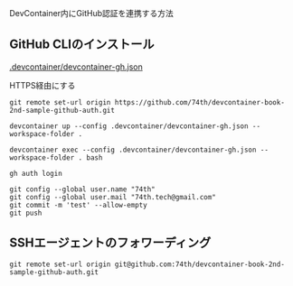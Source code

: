 DevContainer内にGitHub認証を連携する方法

## GitHub CLIのインストール

[.devcontainer/devcontainer-gh.json](.devcontainer/devcontainer-gh.json)

HTTPS経由にする

```
git remote set-url origin https://github.com/74th/devcontainer-book-2nd-sample-github-auth.git
```

```
devcontainer up --config .devcontainer/devcontainer-gh.json --workspace-folder .
```

```
devcontainer exec --config .devcontainer/devcontainer-gh.json --workspace-folder . bash

gh auth login

git config --global user.name "74th"
git config --global user.mail "74th.tech@gmail.com"
git commit -m 'test' --allow-empty
git push
```

## SSHエージェントのフォワーディング

```
git remote set-url origin git@github.com:74th/devcontainer-book-2nd-sample-github-auth.git
```